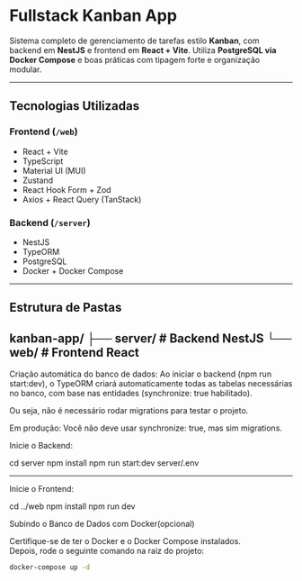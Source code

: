 # Fullstack Kanban App

Sistema completo de gerenciamento de tarefas estilo **Kanban**, com backend em **NestJS** e frontend em **React + Vite**. Utiliza **PostgreSQL via Docker Compose** e boas práticas com tipagem forte e organização modular.

---

## Tecnologias Utilizadas

### Frontend (`/web`)
- React + Vite
- TypeScript
- Material UI (MUI)
- Zustand
- React Hook Form + Zod
- Axios + React Query (TanStack)

### Backend (`/server`)
- NestJS
- TypeORM
- PostgreSQL
- Docker + Docker Compose

---

## Estrutura de Pastas
kanban-app/
├── server/ # Backend NestJS
└── web/ # Frontend React
---
Criação automática do banco de dados:
Ao iniciar o backend (npm run start:dev), o TypeORM criará automaticamente todas as tabelas necessárias no banco, com base nas entidades (synchronize: true habilitado).

Ou seja, não é necessário rodar migrations para testar o projeto.

Em produção:
Você não deve usar synchronize: true, mas sim migrations.

Inicie o Backend: 

cd server
npm install
npm run start:dev
server/.env

---

Inicie o Frontend:

cd ../web
npm install
npm run dev

Subindo o Banco de Dados com Docker(opcional)

Certifique-se de ter o Docker e o Docker Compose instalados.  
Depois, rode o seguinte comando na raiz do projeto:

```bash
docker-compose up -d